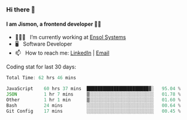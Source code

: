 ### Hi there 👋

#### I am Jismon, a frontend developer 👦🏻

- 🧑🏻‍💻   &nbsp; I’m currently working at <a href='https://www.ensolsystems.com/' target="_blank">Ensol Systems</a>
- 🖥   &nbsp; Software Developer
- 📫   &nbsp; How to reach me: <a href='https://www.linkedin.com/in/jismonthomas/'>LinkedIn</a> | <a href='mailto:hellojismonthomas@gmail.com'>Email</a>

Coding stat for last 30 days:
<!--START_SECTION:waka-->

```javascript
Total Time: 62 hrs 46 mins

JavaScript    60 hrs 37 mins  ███████████████████████▓░   95.04 %
JSON          1 hr 7 mins     ▒░░░░░░░░░░░░░░░░░░░░░░░░   01.78 %
Other         1 hr 1 min      ▒░░░░░░░░░░░░░░░░░░░░░░░░   01.60 %
Bash          24 mins         ░░░░░░░░░░░░░░░░░░░░░░░░░   00.64 %
Git Config    17 mins         ░░░░░░░░░░░░░░░░░░░░░░░░░   00.45 %
```

<!--END_SECTION:waka-->

<!--
**jismonthomas/jismonthomas** is a ✨ _special_ ✨ repository because its `README.md` (this file) appears on your GitHub profile.

Here are some ideas to get you started:

- 🔭 I’m currently working on ...
- 🌱 I’m currently learning ...
- 👯 I’m looking to collaborate on ...
- 🤔 I’m looking for help with ...
- 💬 Ask me about ...
- 📫 How to reach me: ...
- 😄 Pronouns: ...
- ⚡ Fun fact: ...
-->
